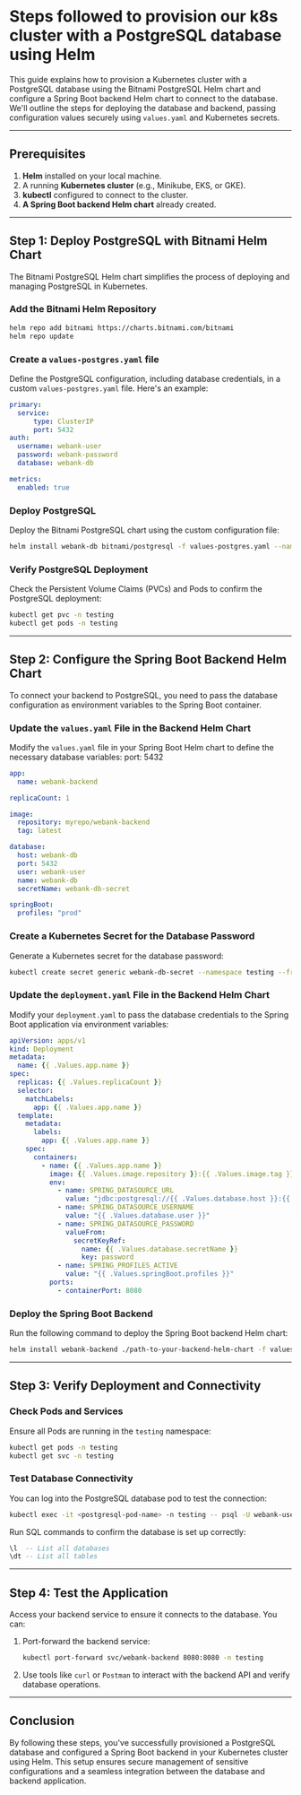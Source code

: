 
# Steps followed to provision our k8s cluster with a PostgreSQL database using Helm

This guide explains how to provision a Kubernetes cluster with a PostgreSQL database using the Bitnami PostgreSQL Helm chart and configure a Spring Boot backend Helm chart to connect to the database. We'll outline the steps for deploying the database and backend, passing configuration values securely using `values.yaml` and Kubernetes secrets.

---

## Prerequisites
1. **Helm** installed on your local machine.
2. A running **Kubernetes cluster** (e.g., Minikube, EKS, or GKE).
3. **kubectl** configured to connect to the cluster.
4. **A Spring Boot backend Helm chart** already created.

---

## Step 1: Deploy PostgreSQL with Bitnami Helm Chart

The Bitnami PostgreSQL Helm chart simplifies the process of deploying and managing PostgreSQL in Kubernetes.

### Add the Bitnami Helm Repository
```bash
helm repo add bitnami https://charts.bitnami.com/bitnami
helm repo update
```

### Create a `values-postgres.yaml` file
Define the PostgreSQL configuration, including database credentials, in a custom `values-postgres.yaml` file. Here's an example:

```yaml
primary:
  service:
      type: ClusterIP
      port: 5432
auth:
  username: webank-user
  password: webank-password
  database: webank-db

metrics:
  enabled: true
```

### Deploy PostgreSQL
Deploy the Bitnami PostgreSQL chart using the custom configuration file:

```bash
helm install webank-db bitnami/postgresql -f values-postgres.yaml --namespace testing --create-namespace
```

### Verify PostgreSQL Deployment
Check the Persistent Volume Claims (PVCs) and Pods to confirm the PostgreSQL deployment:

```bash
kubectl get pvc -n testing
kubectl get pods -n testing
```

---

## Step 2: Configure the Spring Boot Backend Helm Chart

To connect your backend to PostgreSQL, you need to pass the database configuration as environment variables to the Spring Boot container.

### Update the `values.yaml` File in the Backend Helm Chart
Modify the `values.yaml` file in your Spring Boot Helm chart to define the necessary database variables:
    port: 5432


```yaml
app:
  name: webank-backend

replicaCount: 1

image:
  repository: myrepo/webank-backend
  tag: latest

database:
  host: webank-db
  port: 5432
  user: webank-user
  name: webank-db
  secretName: webank-db-secret

springBoot:
  profiles: "prod"
```

### Create a Kubernetes Secret for the Database Password
Generate a Kubernetes secret for the database password:

```bash
kubectl create secret generic webank-db-secret --namespace testing --from-literal=password=webank-password
```

### Update the `deployment.yaml` File in the Backend Helm Chart
Modify your `deployment.yaml` to pass the database credentials to the Spring Boot application via environment variables:

```yaml
apiVersion: apps/v1
kind: Deployment
metadata:
  name: {{ .Values.app.name }}
spec:
  replicas: {{ .Values.replicaCount }}
  selector:
    matchLabels:
      app: {{ .Values.app.name }}
  template:
    metadata:
      labels:
        app: {{ .Values.app.name }}
    spec:
      containers:
        - name: {{ .Values.app.name }}
          image: {{ .Values.image.repository }}:{{ .Values.image.tag }}
          env:
            - name: SPRING_DATASOURCE_URL
              value: "jdbc:postgresql://{{ .Values.database.host }}:{{ .Values.database.port }}/{{ .Values.database.name }}"
            - name: SPRING_DATASOURCE_USERNAME
              value: "{{ .Values.database.user }}"
            - name: SPRING_DATASOURCE_PASSWORD
              valueFrom:
                secretKeyRef:
                  name: {{ .Values.database.secretName }}
                  key: password
            - name: SPRING_PROFILES_ACTIVE
              value: "{{ .Values.springBoot.profiles }}"
          ports:
            - containerPort: 8080
```

### Deploy the Spring Boot Backend
Run the following command to deploy the Spring Boot backend Helm chart:

```bash
helm install webank-backend ./path-to-your-backend-helm-chart -f values.yaml --namespace testing
```

---

## Step 3: Verify Deployment and Connectivity

### Check Pods and Services
Ensure all Pods are running in the `testing` namespace:

```bash
kubectl get pods -n testing
kubectl get svc -n testing
```

### Test Database Connectivity
You can log into the PostgreSQL database pod to test the connection:

```bash
kubectl exec -it <postgresql-pod-name> -n testing -- psql -U webank-user -d webank-db
```

Run SQL commands to confirm the database is set up correctly:

```sql
\l  -- List all databases
\dt -- List all tables
```

---

## Step 4: Test the Application

Access your backend service to ensure it connects to the database. You can:
1. Port-forward the backend service:
   ```bash
   kubectl port-forward svc/webank-backend 8080:8080 -n testing
   ```
2. Use tools like `curl` or `Postman` to interact with the backend API and verify database operations.

---

## Conclusion
By following these steps, you've successfully provisioned a PostgreSQL database and configured a Spring Boot backend in your Kubernetes cluster using Helm. This setup ensures secure management of sensitive configurations and a seamless integration between the database and backend application.

